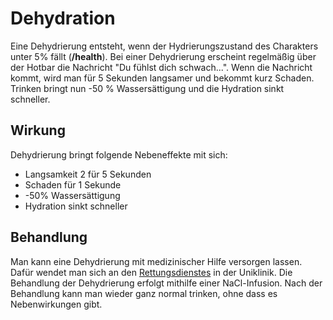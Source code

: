 # Dehydration
Eine Dehydrierung entsteht, wenn der Hydrierungszustand des Charakters unter 5% fällt (**/health**). Bei einer Dehydrierung erscheint regelmäßig über der Hotbar die Nachricht "Du fühlst dich schwach...". Wenn die Nachricht kommt, wird man für 5 Sekunden langsamer und bekommt kurz Schaden. Trinken bringt nun -50 % Wassersättigung und die Hydration sinkt schneller.

## Wirkung
Dehydrierung bringt folgende Nebeneffekte mit sich:

- Langsamkeit 2 für 5 Sekunden
- Schaden für 1 Sekunde
- -50% Wassersättigung
- Hydration sinkt schneller

## Behandlung
Man kann eine Dehydrierung mit medizinischer Hilfe versorgen lassen. Dafür wendet man sich an den [Rettungsdienstes](../../pages/fraktionen/rettungsdienst.md) in der Uniklinik.
Die Behandlung der Dehydrierung erfolgt mithilfe einer NaCl-Infusion. Nach der Behandlung kann man wieder ganz normal trinken, ohne dass es Nebenwirkungen gibt.
